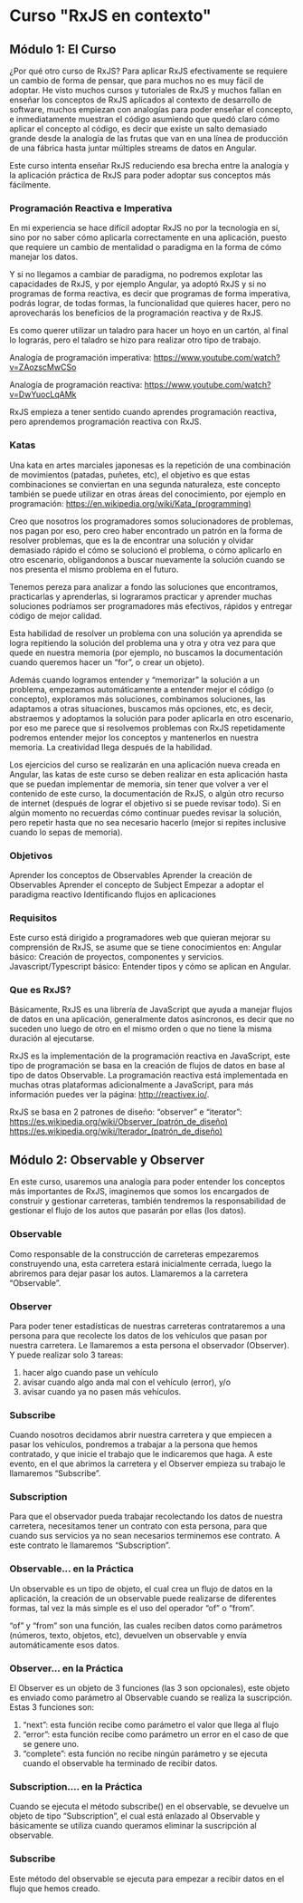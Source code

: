 # Curso "RxJS en contexto"

## Módulo 1: El Curso

¿Por qué otro curso de RxJS?
Para aplicar RxJS efectivamente se requiere un cambio de forma de pensar, que para muchos no es muy fácil de adoptar. He visto muchos cursos y tutoriales de RxJS y muchos fallan en enseñar los conceptos de RxJS aplicados al contexto de desarrollo de software, muchos empiezan con analogías para poder enseñar el concepto, e inmediatamente muestran el código asumiendo que quedó claro cómo aplicar el concepto al código, es decir que existe un salto demasiado grande desde la analogía de las frutas que van en una línea de producción de una fábrica hasta juntar múltiples streams de datos en Angular.

Este curso intenta enseñar RxJS reduciendo esa brecha entre la analogía y la aplicación práctica de RxJS para poder adoptar sus conceptos más fácilmente.

### Programación Reactiva e Imperativa
En mi experiencia se hace difícil adoptar RxJS no por la tecnología en sí, sino por no saber cómo aplicarla correctamente en una aplicación, puesto que requiere un cambio de mentalidad o paradigma en la forma de cómo manejar los datos.

Y si no llegamos a cambiar de paradigma, no podremos explotar las capacidades de RxJS, y por ejemplo Angular, ya adoptó RxJS y si no programas de forma reactiva, es decir que programas de forma imperativa, podrás lograr, de todas formas, la funcionalidad que quieres hacer, pero no aprovecharás los beneficios de la programación reactiva y de RxJS.

Es como querer utilizar un taladro  para hacer un hoyo en un cartón, al final lo lograrás, pero el taladro se hizo para realizar otro tipo de trabajo.

Analogía de programación imperativa:
https://www.youtube.com/watch?v=ZAozscMwCSo

Analogía de programación reactiva:
https://www.youtube.com/watch?v=DwYuocLqAMk 

RxJS empieza a tener sentido cuando aprendes programación reactiva, pero aprendemos programación reactiva con RxJS.

### Katas
Una kata en artes marciales japonesas es la repetición de una combinación de movimientos (patadas, puñetes, etc), el objetivo es que estas combinaciones se conviertan en una segunda naturaleza, este concepto también se puede utilizar en otras áreas del conocimiento, por ejemplo en programación: https://en.wikipedia.org/wiki/Kata_(programming) 

Creo que nosotros los programadores somos solucionadores de problemas, nos pagan por eso, pero creo haber encontrado un patrón en la forma de resolver problemas, que es la de encontrar una solución y olvidar demasiado rápido el cómo se solucionó el problema, o cómo aplicarlo en otro escenario, obligandonos a buscar nuevamente la solución cuando se nos presenta el mismo problema en el futuro.

Tenemos pereza para analizar a fondo las soluciones que encontramos, practicarlas y aprenderlas, si lograramos practicar y aprender muchas soluciones podríamos ser programadores más efectivos, rápidos y entregar código de mejor calidad.

Esta habilidad de resolver un problema con una solución ya aprendida se logra repitiendo la solución del problema una y otra y otra vez para que quede en nuestra memoria (por ejemplo, no buscamos la documentación cuando queremos hacer un “for”, o crear un objeto).

Además cuando logramos entender y “memorizar” la solución a un problema, empezamos automáticamente a entender mejor el código (o concepto), exploramos más soluciones, combinamos soluciones, las adaptamos a otras situaciones, buscamos más opciones, etc, es decir, abstraemos y adoptamos la solución para poder aplicarla en otro escenario, por eso me parece que si resolvemos problemas con RxJS repetidamente podremos entender mejor los conceptos y mantenerlos en nuestra memoria. La creatividad llega después de la habilidad.

Los ejercicios del curso se realizarán en una aplicación nueva creada en Angular, las katas de este curso se deben realizar en esta aplicación hasta que se puedan implementar de memoria, sin tener que volver a ver el contenido de este curso, la documentación de RxJS, o algún otro recurso de internet (después de lograr el objetivo si se puede revisar todo). Si en algún momento no recuerdas cómo continuar puedes revisar la solución, pero repetir hasta que no sea necesario hacerlo (mejor si repites inclusive cuando lo sepas de memoria).


### Objetivos
Aprender los conceptos de Observables
Aprender la creación de Observables
Aprender el concepto de Subject
Empezar a adoptar el paradigma reactivo Identificando flujos en aplicaciones


### Requisitos
Este curso está dirigido a programadores web que quieran mejorar su comprensión de RxJS, se asume que se tiene conocimientos en:
Angular básico: Creación de proyectos, componentes y servicios.
Javascript/Typescript básico: Entender tipos y cómo se aplican en Angular.


### Que es RxJS?
Básicamente, RxJS es una librería de JavaScript que ayuda a manejar flujos de datos en una aplicación, generalmente datos asíncronos, es decir que no suceden uno luego de otro en el mismo orden o que no tiene la misma duración al ejecutarse.

RxJS es la implementación de la programación reactiva en JavaScript, este tipo de programación se basa en la creación de flujos de datos en base al tipo de datos Observable. La programación reactiva está implementada en muchas otras plataformas adicionalmente a JavaScript, para más información puedes ver la página: http://reactivex.io/.

RxJS se basa en 2 patrones de diseño: “observer” e “iterator”:
https://es.wikipedia.org/wiki/Observer_(patrón_de_diseño) 
https://es.wikipedia.org/wiki/Iterador_(patrón_de_diseño) 


## Módulo 2: Observable y Observer
En este curso, usaremos una analogía para poder entender los conceptos más importantes de RxJS, imaginemos que somos los encargados de construir y gestionar carreteras, también tendremos la responsabilidad de gestionar el flujo de los autos que pasarán por ellas (los datos).

### Observable
Como responsable de la construcción de carreteras empezaremos construyendo una, esta carretera estará inicialmente cerrada, luego la abriremos para dejar pasar los autos. Llamaremos a la carretera “Observable”.

### Observer
Para poder tener estadísticas de nuestras carreteras contrataremos a una persona para que recolecte los datos de los vehículos que pasan por nuestra carretera. Le llamaremos a esta persona el observador (Observer). Y puede realizar solo 3 tareas: 
1) hacer algo cuando pase un vehículo
2) avisar cuando algo anda mal con el vehículo (error), y/o
3) avisar cuando ya no pasen más vehículos.

### Subscribe
Cuando nosotros decidamos abrir nuestra carretera y que empiecen a pasar los vehículos, pondremos a trabajar a la persona que hemos contratado, y que inicie el trabajo que le indicaremos que haga. A este evento, en el que abrimos la carretera y el Observer empieza su trabajo le llamaremos “Subscribe”.

### Subscription
Para que el observador pueda trabajar recolectando los datos de nuestra carretera, necesitamos tener un contrato con esta persona, para que cuando sus servicios ya no sean necesarios terminemos ese contrato. A este contrato le llamaremos “Subscription”.

### Observable... en la Práctica
Un observable es un tipo de objeto, el cual crea un flujo de datos en la aplicación, la creación de un observable puede realizarse de diferentes formas, tal vez la más simple es el uso del operador “of” o “from”.

“of” y “from” son una función, las cuales reciben datos como parámetros (números, texto, objetos, etc), devuelven un observable y envía automáticamente esos datos.

### Observer... en la Práctica
El Observer es un objeto de 3 funciones (las 3 son opcionales), este objeto es enviado como parámetro al Observable cuando se realiza la suscripción. Estas 3 funciones son:
1) “next”: esta función recibe como parámetro el valor que llega al flujo
2) “error”: esta función recibe como parámetro un error en el caso de que se genere uno.
3) “complete”: esta función no recibe ningún parámetro y se ejecuta cuando el observable ha terminado de recibir datos.

### Subscription…. en la Práctica
Cuando se ejecuta el método subscribe() en el observable, se devuelve un objeto de tipo “Subscription”, el cual está enlazado al Observable y básicamente se utiliza cuando queramos eliminar la suscripción al observable.

### Subscribe
Este método del observable se ejecuta para empezar a recibir datos en el flujo que hemos creado.

